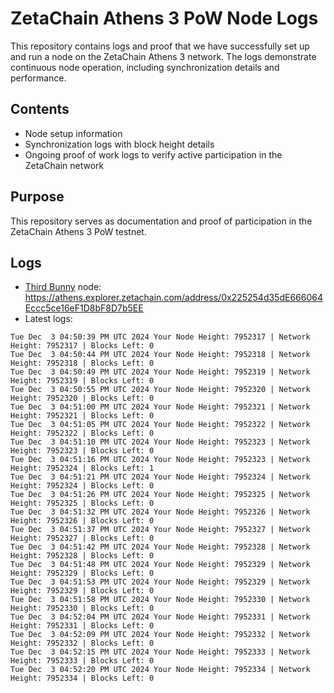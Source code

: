 # ZetaChain Athens 3 PoW Node Logs
This repository contains logs and proof that we have successfully set up and run a node on the ZetaChain Athens 3 network. The logs demonstrate continuous node operation, including synchronization details and performance.

## Contents
- Node setup information
- Synchronization logs with block height details
- Ongoing proof of work logs to verify active participation in the ZetaChain network

## Purpose
This repository serves as documentation and proof of participation in the ZetaChain Athens 3 PoW testnet.

## Logs

- [Third Bunny](https://thirdbunny.xyz/) node: https://athens.explorer.zetachain.com/address/0x225254d35dE666064Eccc5ce16eF1D8bF8D7b5EE
- Latest logs:
```
Tue Dec  3 04:50:39 PM UTC 2024 Your Node Height: 7952317 | Network Height: 7952317 | Blocks Left: 0
Tue Dec  3 04:50:44 PM UTC 2024 Your Node Height: 7952318 | Network Height: 7952318 | Blocks Left: 0
Tue Dec  3 04:50:49 PM UTC 2024 Your Node Height: 7952319 | Network Height: 7952319 | Blocks Left: 0
Tue Dec  3 04:50:55 PM UTC 2024 Your Node Height: 7952320 | Network Height: 7952320 | Blocks Left: 0
Tue Dec  3 04:51:00 PM UTC 2024 Your Node Height: 7952321 | Network Height: 7952321 | Blocks Left: 0
Tue Dec  3 04:51:05 PM UTC 2024 Your Node Height: 7952322 | Network Height: 7952322 | Blocks Left: 0
Tue Dec  3 04:51:10 PM UTC 2024 Your Node Height: 7952323 | Network Height: 7952323 | Blocks Left: 0
Tue Dec  3 04:51:16 PM UTC 2024 Your Node Height: 7952323 | Network Height: 7952324 | Blocks Left: 1
Tue Dec  3 04:51:21 PM UTC 2024 Your Node Height: 7952324 | Network Height: 7952324 | Blocks Left: 0
Tue Dec  3 04:51:26 PM UTC 2024 Your Node Height: 7952325 | Network Height: 7952325 | Blocks Left: 0
Tue Dec  3 04:51:32 PM UTC 2024 Your Node Height: 7952326 | Network Height: 7952326 | Blocks Left: 0
Tue Dec  3 04:51:37 PM UTC 2024 Your Node Height: 7952327 | Network Height: 7952327 | Blocks Left: 0
Tue Dec  3 04:51:42 PM UTC 2024 Your Node Height: 7952328 | Network Height: 7952328 | Blocks Left: 0
Tue Dec  3 04:51:48 PM UTC 2024 Your Node Height: 7952329 | Network Height: 7952329 | Blocks Left: 0
Tue Dec  3 04:51:53 PM UTC 2024 Your Node Height: 7952329 | Network Height: 7952329 | Blocks Left: 0
Tue Dec  3 04:51:58 PM UTC 2024 Your Node Height: 7952330 | Network Height: 7952330 | Blocks Left: 0
Tue Dec  3 04:52:04 PM UTC 2024 Your Node Height: 7952331 | Network Height: 7952331 | Blocks Left: 0
Tue Dec  3 04:52:09 PM UTC 2024 Your Node Height: 7952332 | Network Height: 7952332 | Blocks Left: 0
Tue Dec  3 04:52:15 PM UTC 2024 Your Node Height: 7952333 | Network Height: 7952333 | Blocks Left: 0
Tue Dec  3 04:52:20 PM UTC 2024 Your Node Height: 7952334 | Network Height: 7952334 | Blocks Left: 0
```
